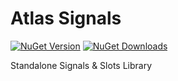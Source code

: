 # Atlas Signals
[![NuGet Version](https://img.shields.io/nuget/v/Atlas.Signals?color=0077CC&label=NuGet%20Version&style=plastic)](https://www.nuget.org/packages/Atlas.Signals/)
[![NuGet Downloads](https://img.shields.io/nuget/dt/Atlas.Signals?color=0077CC&label=NuGet%20Downloads&style=plastic)](https://www.nuget.org/packages/Atlas.Signals/)

Standalone Signals &amp; Slots Library
